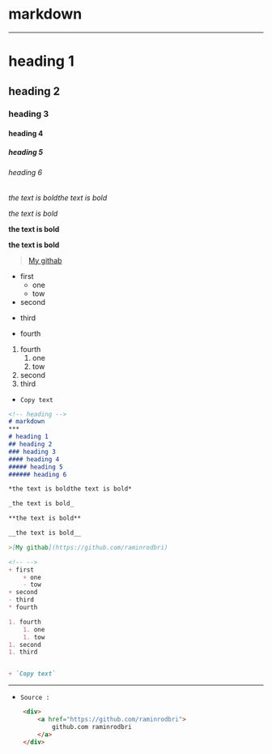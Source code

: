 <!-- heading -->
# markdown
***
# heading 1
## heading 2
### heading 3
#### heading 4
##### heading 5
###### heading 6

*the text is boldthe text is bold*

_the text is bold_

**the text is bold**

__the text is bold__

>[My githab](https://github.com/raminrodbri)

<!-- -->
+ first
    + one
    - tow
+ second
- third
* fourth

1. fourth
    1. one
    1. tow
1. second
1. third


+ `Copy text`
```markdown
<!-- heading -->
# markdown
***
# heading 1
## heading 2
### heading 3
#### heading 4
##### heading 5
###### heading 6

*the text is boldthe text is bold*

_the text is bold_

**the text is bold**

__the text is bold__

>[My githab](https://github.com/raminrodbri)

<!-- -->
+ first
    + one
    - tow
+ second
- third
* fourth

1. fourth
    1. one
    1. tow
1. second
1. third


+ `Copy text`
```

***
+ ``Source : ``
```html
    <div>
        <a href="https://github.com/raminrodbri">
            github.com raminrodbri
        </a>
    </div>
```
